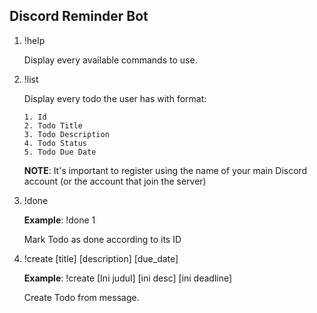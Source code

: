 ## Discord Reminder Bot

1.  !help 

    Display every available commands to use.
    
2.  !list

    Display every todo the user has with format:
    
    ```
    1. Id
    2. Todo Title
    3. Todo Description
    4. Todo Status
    5. Todo Due Date
    ```
    
    **NOTE**: It's important to register using the name of your main Discord account (or the account that join the server)
    
3. !done <id>
    
    **Example**: !done 1

    Mark Todo as done according to its ID

4. !create [title] [description] [due_date]

    **Example**: !create [Ini judul] [ini desc] [ini deadline]
    
    Create Todo from message.
    